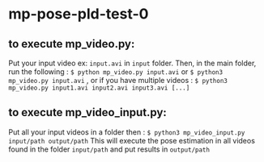 # mp-pose-pld-test-0
## to execute mp_video.py: 
Put your input video ex: ``input.avi`` in `input` folder. Then, in the main folder, run the following : 
`$ python mp_video.py input.avi` or 
`$ python3 mp_video.py input.avi` , or if you have multiple videos : 
`$ python3 mp_video.py input1.avi input2.avi input3.avi [...]`

## to execute mp_video_input.py:
Put all your input videos in a folder then : 
`$ python3 mp_video_input.py input/path output/path`
This will execute the pose estimation in all videos found in the folder `input/path` and put results in `output/path`

